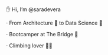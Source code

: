 ✋ Hi, I’m @saradevera

· From Architecture 📐 to Data Science 🧪

· Bootcamper at The Bridge 🌉

· Climbing lover 🧗‍♀️

<!---
saradevera/saradevera is a ✨ special ✨ repository because its `README.md` (this file) appears on your GitHub profile.
You can click the Preview link to take a look at your changes.
--->
